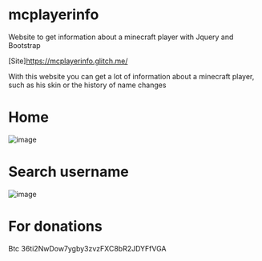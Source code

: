 # mcplayerinfo

Website to get information about a minecraft player with Jquery and Bootstrap

[Site]https://mcplayerinfo.glitch.me/

With this website you can get a lot of information about a minecraft player, such as his skin or the history of name changes
# Home
![image](https://user-images.githubusercontent.com/62654448/138551860-7c4c44d7-2647-496f-ac5b-6c3304724eab.png)
# Search username
![image](https://user-images.githubusercontent.com/62654448/138551856-66d998d3-9ecb-41a6-bc9d-229b1a49127e.png)

# For donations
Btc 36ti2NwDow7ygby3zvzFXC8bR2JDYFfVGA
